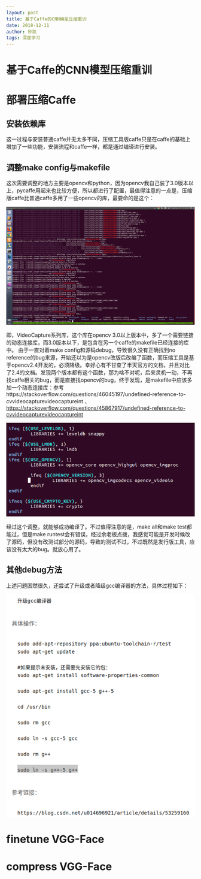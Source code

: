 ```yaml
---
layout: post
title: 基于Caffe的CNN模型压缩重训
date: 2018-12-11
author: 钟凯
tags: 深度学习
---
```


# 基于Caffe的CNN模型压缩重训

# 部署压缩Caffe

## 安装依赖库

这一过程与安装普通caffe并无太多不同，压缩工具版caffe只是在caffe的基础上增加了一些功能，安装流程和caffe一样，都是通过编译进行安装。

## 调整make config与makefile

这次需要调整的地方主要是opencv和python，因为opencv我自己装了3.0版本以上，pycaffe用起来也比较方便，所以都进行了配置，最值得注意的一点是，压缩版caffe比普通caffe多用了一些opencv的库，最要命的是这个：

![erorr](/post_img/2018-12-11/1.png)

即，VideoCapture系列库，这个库在opencv 3.0以上版本中，多了一个需要链接的动态连接库，而3.0版本以下，是包含在另一个caffe的makefile已经连接的库中。
由于一直对着make config和源码debug，导致很久没有正确找到no reference的bug来源，开始还以为是opencv改版后改编了函数，而压缩工具是基于opencv2.4开发的，必须降级。幸好心有不甘查了半天官方的文档，并且对比了2.4的文档。发现两个版本都有这个函数，那为啥不对呢，后来灵机一动，不再找caffe相关的bug，而是直接找opencv的bug，终于发现，是makefile中应该多加一个动态连接库：参考https://stackoverflow.com/questions/46045197/undefined-reference-to-cvvideocapturevideocaptureint 、 https://stackoverflow.com/questions/45867917/undefined-reference-to-cvvideocapturevideocaptureint

![fix](/post_img/2018-12-11/2.png)

经过这个调整，就能够成功编译了。不过值得注意的是，make all和make test都能过，但是make runtest会有错误，经过余老板点拨，我感觉可能是开发时候改了源码，但没有改测试部分的源码，导致的测试不过，不过既然是发行版工具，应该没有太大的bug。就放心用了。

## 其他debug方法
上述问题困然很久，还尝试了升级或者降级gcc编译器的方法，具体过程如下：

![debug](/post_img/2018-12-11/3.png)

# finetune VGG-Face

# compress VGG-Face